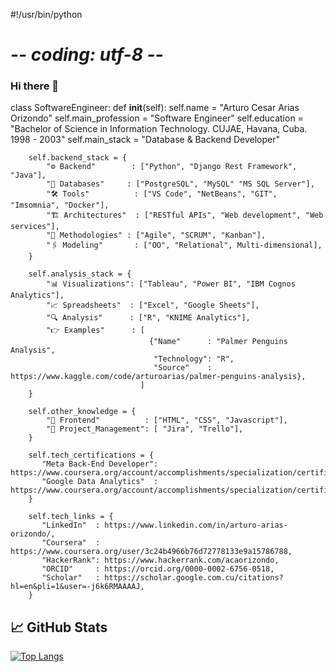 #!/usr/bin/python
# -*- coding: utf-8 -*-

### Hi there 👋

class SoftwareEngineer:
    def __init__(self):
        self.name            = "Arturo Cesar Arias Orizondo"
        self.main_profession = "Software Engineer"
        self.education       = "Bachelor of Science in Information Technology. CUJAE, Havana, Cuba. 1998 - 2003"
        self.main_stack      = "Database & Backend Developer"
        
        self.backend_stack = {
            "⚙ Backend"        : ["Python", "Django Rest Framework", "Java"],
            "💾 Databases"     : ["PostgreSQL", "MySQL" "MS SQL Server"],
            "🛠 Tools"          : ["VS Code", "NetBeans", "GIT", "Imsomnia", "Docker"],
            "🏗 Architectures"  : ["RESTful APIs", "Web development", "Web services"],
            "📝 Methodologies" : ["Agile", "SCRUM", "Kanban"],
            "🖇 Modeling"       : ["OO", "Relational", Multi-dimensional],
        }

        self.analysis_stack = {
            "📊 Visualizations": ["Tableau", "Power BI", "IBM Cognos Analytics"],
            "📈 Spreadsheets"  : ["Excel", "Google Sheets"],
            "🔍 Analysis"      : ["R", "KNIME Analytics"],
            "👉 Examples"      : [
                                   {"Name"      : "Palmer Penguins Analysis",
                                    "Technology": "R",
                                    "Source"    : https://www.kaggle.com/code/arturoarias/palmer-penguins-analysis},
                                 ]
        }

        self.other_knowledge = {
            "🎨 Frontend"          : ["HTML", "CSS", "Javascript"],         
            "🧵 Project_Management": [ "Jira", "Trello"],
        }
        
        self.tech_certifications = {
           "Meta Back-End Developer": https://www.coursera.org/account/accomplishments/specialization/certificate/CCJ744ZZWYLY,
           "Google Data Analytics"  : https://www.coursera.org/account/accomplishments/specialization/certificate/N3EY3YWUKSTD,
        }

        self.tech_links = {
           "LinkedIn"  : https://www.linkedin.com/in/arturo-arias-orizondo/,
           "Coursera"  : https://www.coursera.org/user/3c24b4966b76d72778133e9a15786788,
           "HackerRank": https://www.hackerrank.com/acaorizondo,
           "ORCID"     : https://orcid.org/0000-0002-6756-0518,
           "Scholar"   : https://scholar.google.com.cu/citations?hl=en&pli=1&user=-j6k6RMAAAAJ,
        }
        

## 📈 GitHub Stats
[![Top Langs](https://github-readme-stats.vercel.app/api/top-langs/?username=acaorizondo)](https://github.com/acaorizondo/github-readme-stats)


